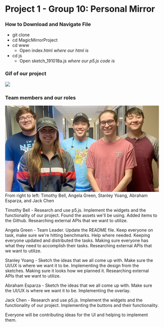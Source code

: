 # Project 1 - Group 10: Personal Mirror

### How to Download and Navigate File

- git clone
- cd MagicMirrorProject
- cd www
  - Open index.html *where our html is*
- cd js
  - Open sketch_191018a.js *where our p5.js code is*


### Gif of our project
![](p1.10.gif)

### Team members and our roles

![](P1.10.GroupPicture.jpg)
From right to left: Timothy Bell, Angela Green, Stanley Yoang, Abraham Esparza, and Jack Chen

Timothy Bell -
Research and use p5.js. Implement the widgets and the functionality of our project.
Found the assets we'll be using. Added items to the Github. Researching external APIs that we want to utilize.

Angela Green - Team Leader.
Update the README file. Keep everyone on task, make sure we're hitting benchmarks. Help where needed.
Keeping everyone updated and distributed the tasks. Making sure everyone has what they need to accomplish their tasks. Researching external APIs that we want to utilize.

Stanley Yoang -
Sketch the ideas that we all come up with. Make sure the UI/UX is where we want it to be.
Implementing the design from the sketches. Making sure it looks how we planned it. Researching external APIs that we want to utilize.

Abraham Esparza -
Sketch the ideas that we all come up with. Make sure the UI/UX is where we want it to be.
Implementing the overlay.

Jack Chen -
Research and use p5.js. Implement the widgets and the functionality of our project.
Implementing the buttons and their functionality.

Everyone will be contributing ideas for the UI and helping to implement them.

